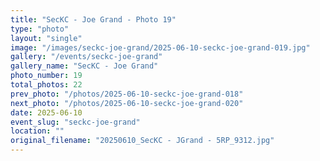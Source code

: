 ```yaml
---
title: "SecKC - Joe Grand - Photo 19"
type: "photo"
layout: "single"
image: "/images/seckc-joe-grand/2025-06-10-seckc-joe-grand-019.jpg"
gallery: "/events/seckc-joe-grand"
gallery_name: "SecKC - Joe Grand"
photo_number: 19
total_photos: 22
prev_photo: "/photos/2025-06-10-seckc-joe-grand-018"
next_photo: "/photos/2025-06-10-seckc-joe-grand-020"
date: 2025-06-10
event_slug: "seckc-joe-grand"
location: ""
original_filename: "20250610_SecKC - JGrand - 5RP_9312.jpg"
---
```


